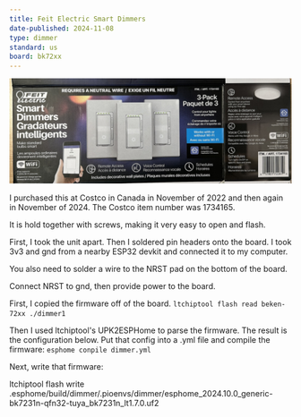 ```yaml
---
title: Feit Electric Smart Dimmers
date-published: 2024-11-08
type: dimmer
standard: us
board: bk72xx
---
```

![Product Image](Feit-DIMSMART-3-CAN.jpg "Box Image")

I purchased this at Costco in Canada in November of 2022 and then again in November of 2024. The Costco item number was 1734165.

It is hold together with screws, making it very easy to open and flash.

First, I took the unit apart. Then I soldered pin headers onto the board. I took 3v3 and gnd from a 
nearby ESP32 devkit and connected it to my computer.

You also need to solder a wire to the NRST pad on the bottom of the board.

Connect NRST to gnd, then provide power to the board.

First, I copied the firmware off of the board.
`ltchiptool flash read beken-72xx ./dimmer1`

Then I used ltchiptool's UPK2ESPHome to parse the firmware. The result is the configuration below. Put 
that config into a .yml file and compile the firmware:
`esphome conpile dimmer.yml`

Next, write that firmware:

ltchiptool flash write .esphome/build/dimmer/.pioenvs/dimmer/esphome_2024.10.0_generic-bk7231n-qfn32-tuya_bk7231n_lt1.7.0.uf2





